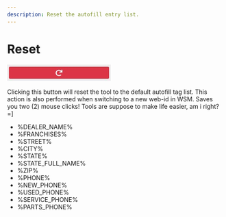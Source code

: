 ```yaml
---
description: Reset the autofill entry list.
---
```


# Reset

![Reset Button](../.gitbook/assets/reset%20%281%29.jpg)

Clicking this button will reset the tool to the default autofill tag list. This action is also performed when switching to a new web-id in WSM. Saves you two \(2\) mouse clicks! Tools are suppose to make life easier, am i right? =\]

* %DEALER\_NAME%
* %FRANCHISES%
* %STREET%
* %CITY%
* %STATE%
* %STATE\_FULL\_NAME%
* %ZIP%
* %PHONE%
* %NEW\_PHONE%
* %USED\_PHONE%
* %SERVICE\_PHONE%
* %PARTS\_PHONE%

